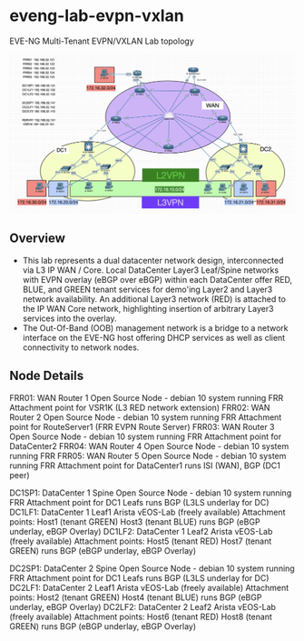 # eveng-lab-evpn-vxlan
EVE-NG Multi-Tenant EVPN/VXLAN Lab topology 

<p align="center">
    <img src="media/lab-topo-2021_11_11.png" width="800"/>
</p>

## Overview

- This lab represents a dual datacenter network design, interconnected via L3 IP WAN / Core.  Local DataCenter Layer3 Leaf/Spine networks with EVPN overlay (eBGP over eBGP) within each DataCenter offer RED, BLUE, and GREEN tenant services for demo'ing Layer2 and Layer3 network availability.  An additional Layer3 network (RED) is attached to the IP WAN Core network, highlighting insertion of arbitrary Layer3 services into the overlay.
- The Out-Of-Band (OOB) management network is a bridge to a network interface on the EVE-NG host offering DHCP services as well as client connectivity to network nodes.


## Node Details

FRR01:  WAN Router 1
  Open Source Node - debian 10 system running FRR
  Attachment point for VSR1K (L3 RED network extension)
FRR02:  WAN Router 2
  Open Source Node - debian 10 system running FRR
  Attachment point for RouteServer1 (FRR EVPN Route Server)
FRR03:  WAN Router 3
  Open Source Node - debian 10 system running FRR
  Attachment point for DataCenter2
FRR04:  WAN Router 4
  Open Source Node - debian 10 system running FRR
FRR05:  WAN Router 5
  Open Source Node - debian 10 system running FRR
  Attachment point for DataCenter1
    runs ISI (WAN), BGP (DC1 peer)

DC1SP1:  DataCenter 1 Spine
  Open Source Node - debian 10 system running FRR
  Attachment point for DC1 Leafs
   runs BGP (L3LS underlay for DC)
DC1LF1:  DataCenter 1 Leaf1
  Arista vEOS-Lab (freely available)
  Attachment points:
    Host1 (tenant GREEN)
    Host3 (tenant BLUE)
  runs BGP (eBGP underlay, eBGP Overlay)
DC1LF2:  DataCenter 1 Leaf2
  Arista vEOS-Lab (freely available)
  Attachment points:
    Host5 (tenant RED)
    Host7 (tenant GREEN)
  runs BGP (eBGP underlay, eBGP Overlay)


DC2SP1:  DataCenter 2 Spine
  Open Source Node - debian 10 system running FRR
  Attachment point for DC1 Leafs
   runs BGP (L3LS underlay for DC)
DC2LF1:  DataCenter 2 Leaf1
  Arista vEOS-Lab (freely available)
  Attachment points:
    Host2 (tenant GREEN)
    Host4 (tenant BLUE)
  runs BGP (eBGP underlay, eBGP Overlay)
DC2LF2:  DataCenter 2 Leaf2
  Arista vEOS-Lab (freely available)
  Attachment points:
    Host6 (tenant RED)
    Host8 (tenant GREEN)
  runs BGP (eBGP underlay, eBGP Overlay)


